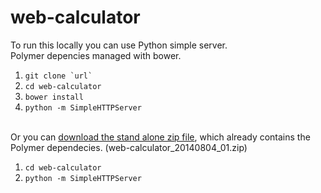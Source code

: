 web-calculator
=================

To run this locally you can use Python simple server. <br />
Polymer depencies managed with bower.

<ol>
	<li><code>git clone `url`</code></li>
	<li><code>cd web-calculator</code></li>
	<li><code>bower install</code></li>
	<li><code>python -m SimpleHTTPServer</code></li>
</ol>

<br />
Or you can <a href="https://drive.google.com/file/d/0BxStNEodgWqEOUowSnpnb1k1ZVE/edit?usp=sharing">download the stand alone zip file</a>, which already contains the Polymer dependecies. (web-calculator_20140804_01.zip) 

<ol>
	<li><code>cd web-calculator</code></li>
	<li><code>python -m SimpleHTTPServer</code></li>
</ol>